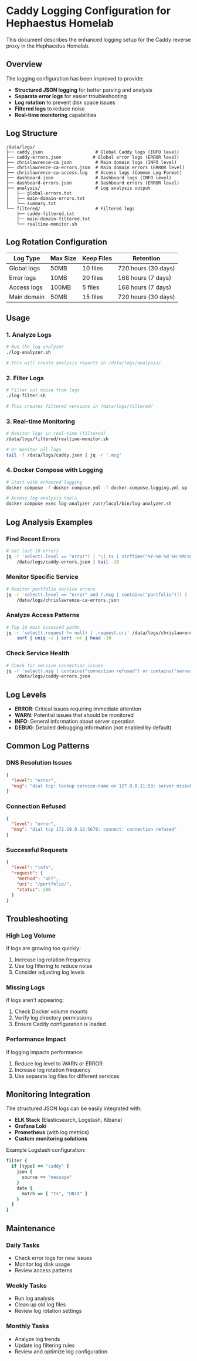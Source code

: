 # Caddy Logging Configuration for Hephaestus Homelab

This document describes the enhanced logging setup for the Caddy reverse proxy in the Hephaestus Homelab.

## Overview

The logging configuration has been improved to provide:
- **Structured JSON logging** for better parsing and analysis
- **Separate error logs** for easier troubleshooting
- **Log rotation** to prevent disk space issues
- **Filtered logs** to reduce noise
- **Real-time monitoring** capabilities

## Log Structure

```
/data/logs/
├── caddy.json                    # Global Caddy logs (INFO level)
├── caddy-errors.json            # Global error logs (ERROR level)
├── chrislawrence-ca.json         # Main domain logs (INFO level)
├── chrislawrence-ca-errors.json  # Main domain errors (ERROR level)
├── chrislawrence-ca-access.log   # Access logs (Common Log Format)
├── dashboard.json                # Dashboard logs (INFO level)
├── dashboard-errors.json         # Dashboard errors (ERROR level)
├── analysis/                     # Log analysis output
│   ├── global-errors.txt
│   ├── main-domain-errors.txt
│   └── summary.txt
└── filtered/                     # Filtered logs
    ├── caddy-filtered.txt
    ├── main-domain-filtered.txt
    └── realtime-monitor.sh
```

## Log Rotation Configuration

| Log Type | Max Size | Keep Files | Retention |
|----------|----------|------------|-----------|
| Global logs | 50MB | 10 files | 720 hours (30 days) |
| Error logs | 10MB | 20 files | 168 hours (7 days) |
| Access logs | 100MB | 5 files | 168 hours (7 days) |
| Main domain | 50MB | 15 files | 720 hours (30 days) |

## Usage

### 1. Analyze Logs

```bash
# Run the log analyzer
./log-analyzer.sh

# This will create analysis reports in /data/logs/analysis/
```

### 2. Filter Logs

```bash
# Filter out noise from logs
./log-filter.sh

# This creates filtered versions in /data/logs/filtered/
```

### 3. Real-time Monitoring

```bash
# Monitor logs in real-time (filtered)
/data/logs/filtered/realtime-monitor.sh

# Or monitor all logs
tail -f /data/logs/caddy.json | jq -r '.msg'
```

### 4. Docker Compose with Logging

```bash
# Start with enhanced logging
docker compose -f docker-compose.yml -f docker-compose.logging.yml up -d

# Access log analysis tools
docker compose exec log-analyzer /usr/local/bin/log-analyzer.sh
```

## Log Analysis Examples

### Find Recent Errors
```bash
# Get last 10 errors
jq -r 'select(.level == "error") | "\(.ts | strftime("%Y-%m-%d %H:%M:%S")) | \(.msg)"' \
    /data/logs/caddy-errors.json | tail -10
```

### Monitor Specific Service
```bash
# Monitor portfolio service errors
jq -r 'select(.level == "error" and (.msg | contains("portfolio"))) | .msg' \
    /data/logs/chrislawrence-ca-errors.json
```

### Analyze Access Patterns
```bash
# Top 10 most accessed paths
jq -r 'select(.request != null) | .request.uri' /data/logs/chrislawrence-ca.json | \
    sort | uniq -c | sort -nr | head -10
```

### Check Service Health
```bash
# Check for service connection issues
jq -r 'select(.msg | contains("connection refused") or contains("server misbehaving")) | .msg' \
    /data/logs/caddy-errors.json
```

## Log Levels

- **ERROR**: Critical issues requiring immediate attention
- **WARN**: Potential issues that should be monitored
- **INFO**: General information about server operation
- **DEBUG**: Detailed debugging information (not enabled by default)

## Common Log Patterns

### DNS Resolution Issues
```json
{
  "level": "error",
  "msg": "dial tcp: lookup service-name on 127.0.0.11:53: server misbehaving"
}
```

### Connection Refused
```json
{
  "level": "error", 
  "msg": "dial tcp 172.19.0.12:5678: connect: connection refused"
}
```

### Successful Requests
```json
{
  "level": "info",
  "request": {
    "method": "GET",
    "uri": "/portfolio/",
    "status": 200
  }
}
```

## Troubleshooting

### High Log Volume
If logs are growing too quickly:
1. Increase log rotation frequency
2. Use log filtering to reduce noise
3. Consider adjusting log levels

### Missing Logs
If logs aren't appearing:
1. Check Docker volume mounts
2. Verify log directory permissions
3. Ensure Caddy configuration is loaded

### Performance Impact
If logging impacts performance:
1. Reduce log level to WARN or ERROR
2. Increase log rotation frequency
3. Use separate log files for different services

## Monitoring Integration

The structured JSON logs can be easily integrated with:
- **ELK Stack** (Elasticsearch, Logstash, Kibana)
- **Grafana Loki**
- **Prometheus** (with log metrics)
- **Custom monitoring solutions**

Example Logstash configuration:
```ruby
filter {
  if [type] == "caddy" {
    json {
      source => "message"
    }
    date {
      match => [ "ts", "UNIX" ]
    }
  }
}
```

## Maintenance

### Daily Tasks
- Check error logs for new issues
- Monitor log disk usage
- Review access patterns

### Weekly Tasks
- Run log analysis
- Clean up old log files
- Review log rotation settings

### Monthly Tasks
- Analyze log trends
- Update log filtering rules
- Review and optimize log configuration

